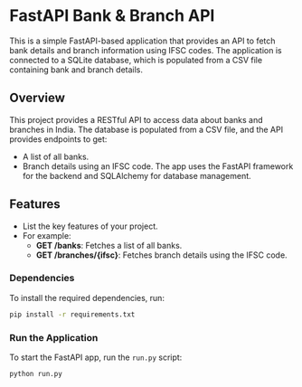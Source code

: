 # FastAPI Bank & Branch API
This is a simple FastAPI-based application that provides an API to fetch bank details and branch information using IFSC codes. The application is connected to a SQLite database, which is populated from a CSV file containing bank and branch details.

## Overview
This project provides a RESTful API to access data about banks and branches in India. The database is populated from a CSV file, and the API provides endpoints to get:
- A list of all banks.
- Branch details using an IFSC code.
The app uses the FastAPI framework for the backend and SQLAlchemy for database management.

## Features

- List the key features of your project.
- For example:
  - **GET /banks**: Fetches a list of all banks.
  - **GET /branches/{ifsc}**: Fetches branch details using the IFSC code.

### Dependencies
To install the required dependencies, run:
```bash
pip install -r requirements.txt
```

### Run the Application

To start the FastAPI app, run the `run.py` script:

```bash
python run.py
```
